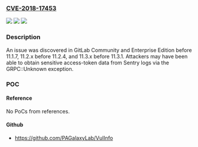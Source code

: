 ### [CVE-2018-17453](https://cve.mitre.org/cgi-bin/cvename.cgi?name=CVE-2018-17453)
![](https://img.shields.io/static/v1?label=Product&message=n%2Fa&color=blue)
![](https://img.shields.io/static/v1?label=Version&message=n%2Fa&color=blue)
![](https://img.shields.io/static/v1?label=Vulnerability&message=n%2Fa&color=brighgreen)

### Description

An issue was discovered in GitLab Community and Enterprise Edition before 11.1.7, 11.2.x before 11.2.4, and 11.3.x before 11.3.1. Attackers may have been able to obtain sensitive access-token data from Sentry logs via the GRPC::Unknown exception.

### POC

#### Reference
No PoCs from references.

#### Github
- https://github.com/PAGalaxyLab/VulInfo


